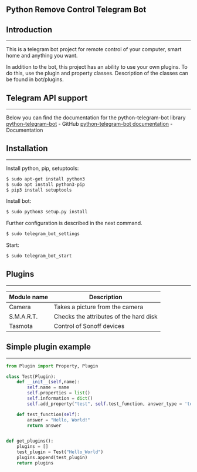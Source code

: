 ## Python Remove Control Telegram Bot

Introduction
---
---
This is a telegram bot project for remote control of your computer, smart home and anything you want.

In addition to the bot, this project has an ability to use your own plugins. To do this, use the plugin and property classes. Description of the classes can be found in bot/plugins.

Telegram API support
---
---
Below you can find the documentation for the python-telegram-bot library
 [python-telegram-bot](https://github.com/python-telegram-bot/python-telegram-bot) - GitHub
 [python-telegram-bot documentation](https://github.com/python-telegram-bot/python-telegram-bot) -  Documentation

Installation
---
---
Install python, pip, setuptools:
```sh
$ sudo apt-get install python3
$ sudo apt install python3-pip
$ pip3 install setuptools
```
Install bot:
```sh
$ sudo python3 setup.py install
```
Further configuration is described in the next command.
```sh
$ sudo telegram_bot_settings
```
Start:
```sh
$ sudo telegram_bot_start
```

Plugins
---
---
| Module name | Description                    |
| ------------- | ------------------------------ |
| Сamera     | Takes a picture from the camera     |
| S.M.A.R.T.   | Сhecks the attributes of the hard disk |
| Tasmota   | Control of Sonoff devices |

Simple plugin example
---
---
```python
from Plugin import Property, Plugin

class Test(Plugin):
	def __init__(self,name):
		self.name = name
		self.properties = list()
		self.information = dict()
		self.add_property("test", self.test_function, answer_type = 'text')

	def test_function(self):
		answer = "Hello, World!"
		return answer


def get_plugins():
	plugins = []
	test_plugin = Test("Hello_World")
	plugins.append(test_plugin)
	return plugins
```
